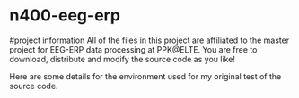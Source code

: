 # n400-eeg-erp

#project information
All of the files in this project are affiliated to the master project for EEG-ERP data processing at PPK@ELTE.
You are free to download, distribute and modify the source code as you like!

Here are some details for the environment used for my original test of the source code.

